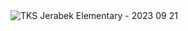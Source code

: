 <img alt="TKS Jerabek Elementary - 2023 09 21" src="https://github.com/jerabekffo/announcements/assets/88567733/86df0d90-33c6-4fbf-b2f2-889b7df8fba8">
